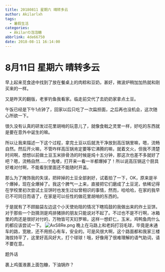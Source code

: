 ```yaml
---
title: 20180811 星期六 晴转多云
author: Akilarlxh
tags:
  - 暑假生活
categories:
  - Akilarの泡泡糖
abbrlink: 4de66750
date: 2018-08-11 16:14:00
---
```

# 8月11日 星期六 晴转多云

早上起来觅食途中找到了放在餐桌上的肉粽和豆奶，甚好，微波炉稍加加热就和刚买来的一样。

又是昨天的翻版，老爹钓鱼我看家。临走前交代了去奶奶家拿点土豆。

午饭已经是下午1点钟了，回家以后只吃了一次扁担面，之后再也没机会，这次随心所欲一下。

很久没有认真的研发过花里胡哨的玩意儿了，就像食戟之灵里一样，好吃的东西就是要在意外中诞生的嘛。

所以让我来描述一下这个过程，拿完土豆以后就洗干净放到高压锅里嘛，嗯，流畅自然。然后开火嘛，不管咋样高压锅肯定要等它沸腾的嘛，就着文火，但我不清楚时间啊，想想以前做土豆玉米排骨汤的时候是炖十五分钟，那这次也差不多就好了吧？嗯，流畅自然……个鬼喽，打开来一看一半都爆掉了！所以说高压锅这个厨具好难对付啊，不能看到里面还不能随时开盖。

那么为了掩饰我的失误，把碎掉的土豆全部剥好，试着拍了一下，OK，原来是半个爆掉，现在全爆掉了。我这个脾气一上来，直接把它们磨成了土豆泥，依稀记得在学校里初次尝试土豆饼时也发生过似曾相识的事情，然而，哈哈哈，在家的我早已不可同日而语了，在家是可以任性的做花里胡哨的东西的。

于是就有了不顾脑袋左边这个小天使劝阻的情况下瞎捣鼓的我做出来的炸土豆饼。对于那些一个劲猜测是鸡排猪排的朋友只能说对不起了。不过也不是不行啊，冰箱里的肉还是很好对付的，万物皆可天妇罗嘛，这样一想虾仁，玉米，鸡鸭鱼肉什么的都应该尝试一下。
![AxS8Re.png](https://s2.ax1x.com/2019/04/16/AxS8Re.png)
晚上在马路上和老妈打羽毛球，毕竟是未通车的路，宽敞，还不用担心有车，安全的。可是风很大啊，这个路面都和我家三楼海拔持平了，这里好高风好大，打个球球！哦，好像用了很难理解的语气助词，请不要在意。

题外话

裹上鸡蛋液裹上面包糠，下油锅炸？